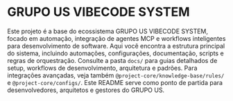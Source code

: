 # GRUPO US VIBECODE SYSTEM

Este projeto é a base do ecossistema GRUPO US VIBECODE SYSTEM, focado em automação, integração de agentes MCP e workflows inteligentes para desenvolvimento de software. Aqui você encontra a estrutura principal do sistema, incluindo automações, configurações, documentação, scripts e regras de orquestração. Consulte a pasta `docs/` para guias detalhados de setup, workflows de desenvolvimento, arquitetura e padrões. Para integrações avançadas, veja também `@project-core/knowledge-base/rules/` e `@project-core/configs/`. Este README serve como ponto de partida para desenvolvedores, arquitetos e gestores do GRUPO US.
